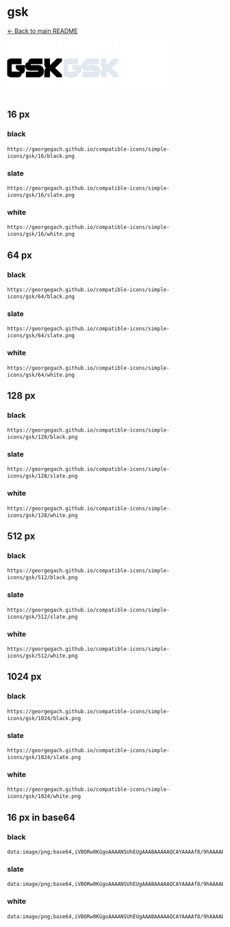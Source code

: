 # gsk

[← Back to main README](../../README.md)


<img src="./128/black.png" width="128" alt="gsk black icon" />
<img src="./128/slate.png" width="128" alt="gsk slate icon" />
<img src="./128/white.png" width="128" alt="gsk white icon" />

## 16 px

### black
```
https://georgegach.github.io/compatible-icons/simple-icons/gsk/16/black.png
```

### slate
```
https://georgegach.github.io/compatible-icons/simple-icons/gsk/16/slate.png
```

### white
```
https://georgegach.github.io/compatible-icons/simple-icons/gsk/16/white.png
```

## 64 px

### black
```
https://georgegach.github.io/compatible-icons/simple-icons/gsk/64/black.png
```

### slate
```
https://georgegach.github.io/compatible-icons/simple-icons/gsk/64/slate.png
```

### white
```
https://georgegach.github.io/compatible-icons/simple-icons/gsk/64/white.png
```

## 128 px

### black
```
https://georgegach.github.io/compatible-icons/simple-icons/gsk/128/black.png
```

### slate
```
https://georgegach.github.io/compatible-icons/simple-icons/gsk/128/slate.png
```

### white
```
https://georgegach.github.io/compatible-icons/simple-icons/gsk/128/white.png
```

## 512 px

### black
```
https://georgegach.github.io/compatible-icons/simple-icons/gsk/512/black.png
```

### slate
```
https://georgegach.github.io/compatible-icons/simple-icons/gsk/512/slate.png
```

### white
```
https://georgegach.github.io/compatible-icons/simple-icons/gsk/512/white.png
```

## 1024 px

### black
```
https://georgegach.github.io/compatible-icons/simple-icons/gsk/1024/black.png
```

### slate
```
https://georgegach.github.io/compatible-icons/simple-icons/gsk/1024/slate.png
```

### white
```
https://georgegach.github.io/compatible-icons/simple-icons/gsk/1024/white.png
```

## 16 px in base64

### black
```
data:image/png;base64,iVBORw0KGgoAAAANSUhEUgAAABAAAAAQCAYAAAAf8/9hAAAABmJLR0QA/wD/AP+gvaeTAAAAzElEQVQ4je3PvUqCARTG8V/1ghpBGC59LCEvidDQIN1Du0NL0GjgIHQNDdHg2NYYtLiIOHYBhoNX0CRBuKoQ5nKG10Zp9A9nec45z3kOG/6FZwyiPpCG3sjoQ9Sj30AeHQwT3OALCxSwiys8YBJmBRyhjFrsnON1KxbrOMQdfpELo+8wmMblHvZCe0FzO/PKe0Q7xiPGmd4p2mG+QoI5niLJPvo4Qwk/mbmDeOUNFdwiv4MTFDHDCNdhkEb0GT5xj0t00cIFqn8TbViDJUwiJ0xNJTkJAAAAAElFTkSuQmCC
```

### slate
```
data:image/png;base64,iVBORw0KGgoAAAANSUhEUgAAABAAAAAQCAYAAAAf8/9hAAAABmJLR0QA/wD/AP+gvaeTAAABHElEQVQ4je2RvyrFcRyGn/f7O+IndSL5G5GBxcYNGO3KICXTUXZXYJDBaFBsygVIWWS12GXgDJzinCMD6vw+r0FKVjaeC3jreV7458fo5r6+K6UZAAIp0+JIX/nqtvZcgWIVwCbDbJLYiIg9Xrv3s7x5aDRWEmkZqwYO5Fx2Z/WuPm+KTUwdQDi3GMKakDSb8qdloWnBoaq1ZgALRSsGU5atCWzcDu4EHj4G9JJlVFoFx0AXGGB/dKB7PX26pKztDNxhPJzEFtLdF9XxVmgHyd8blCJ4k7QNRYDK4BPQpCJ6LbUALEpy9FjKgSOjqQQr1ftmRwIOkB8RDYjzkf7yks1toAdEA9FwcOnkiuEacREv5Tnj04CZX7/1L/IOj0R2RbBtua4AAAAASUVORK5CYII=
```

### white
```
data:image/png;base64,iVBORw0KGgoAAAANSUhEUgAAABAAAAAQCAYAAAAf8/9hAAAABmJLR0QA/wD/AP+gvaeTAAAA1ElEQVQ4je3PvyvEcRzH8cf3unJ3KSULJkksNv4Bo/02KeOp+zcMMhhtbMpik7LIis4/YLFI4UYp3cvyGb6MrPes9/J6vX+9GPN/khwluSt1n2Sp6L2aPkjSLX4vSSvJeZJBE9t4wQhtdJJsYg/v5U4bc1jEeplZxWmVZIQuZrGLYAIdvJYFH+jhApNFO66qqt+opblGC/PYx3PNW8BhWf6DJj5xUCJM4RLLmMFXrW+6RDnDCnaStBo4wRuGuMEWnsr7w1IPJcIjbrGBK6z9/mjMH/gG3Vlg2PVfg7MAAAAASUVORK5CYII=
```


